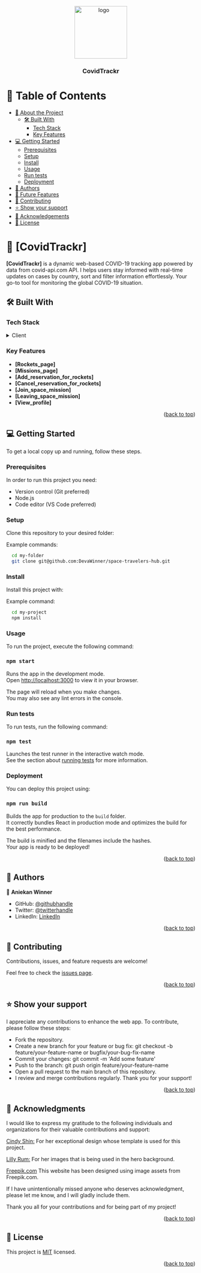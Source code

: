 <a name="readme-top"></a>

<div align="center">
  <img src="./src/assets/logo.png" alt="logo" width="140"  height="auto" />
  <br/>

  <h3><b>CovidTrackr</b></h3>

</div>

<!-- TABLE OF CONTENTS -->

# 📗 Table of Contents

- [📖 About the Project](#about-project)
  - [🛠 Built With](#built-with)
    - [Tech Stack](#tech-stack)
    - [Key Features](#key-features)
- [💻 Getting Started](#getting-started)
  - [Prerequisites](#prerequisites)
  - [Setup](#setup)
  - [Install](#install)
  - [Usage](#usage)
  - [Run tests](#run-tests)
  - [Deployment](#deployment)
- [👥 Authors](#authors)
- [🔭 Future Features](#future-features)
- [🤝 Contributing](#contributing)
- [⭐️ Show your support](#support)
- [🙏 Acknowledgements](#acknowledgements)
- [📝 License](#license)

<!-- PROJECT DESCRIPTION -->

# 📖 [CovidTrackr] <a name="about-project"></a>

**[CovidTrackr]** is a dynamic web-based COVID-19 tracking app powered by data from covid-api.com API. I helps users stay informed with real-time updates on cases by country, sort and filter information effortlessly. Your go-to tool for monitoring the global COVID-19 situation.

## 🛠 Built With <a name="built-with"></a>

### Tech Stack <a name="tech-stack"></a>

<details>
  <summary>Client</summary>
  <ul>
    <li><a href="https://developer.mozilla.org/en-US/docs/Web/HTML">HTML</a></li>
    <li><a href="https://developer.mozilla.org/en-US/docs/Web/CSS">CSS</a></li>
    <li><a href="https://reactjs.org/">React.js</a></li>
  </ul>
</details>

<!-- Features -->

### Key Features <a name="key-features"></a>

- **[Rockets_page]**
- **[Missions_page]**
- **[Add_reservation_for_rockets]**
- **[Cancel_reservation_for_rockets]**
- **[Join_space_mission]**
- **[Leaving_space_mission]**
- **[View_profile]**

<p align="right">(<a href="#readme-top">back to top</a>)</p>

<!-- GETTING STARTED -->

## 💻 Getting Started <a name="getting-started"></a>

To get a local copy up and running, follow these steps.

### Prerequisites

In order to run this project you need:

- Version control (Git preferred)
- Node.js
- Code editor (VS Code preferred)

### Setup

Clone this repository to your desired folder:

Example commands:

```sh
  cd my-folder
  git clone git@github.com:DevaWinner/space-travelers-hub.git
```

### Install

Install this project with:

Example command:

```sh
  cd my-project
  npm install
```

### Usage

To run the project, execute the following command:

### `npm start`

Runs the app in the development mode.\
Open [http://localhost:3000](http://localhost:3000) to view it in your browser.

The page will reload when you make changes.\
You may also see any lint errors in the console.

### Run tests

To run tests, run the following command:

### `npm test`

Launches the test runner in the interactive watch mode.\
See the section about [running tests](https://facebook.github.io/create-react-app/docs/running-tests) for more information.

### Deployment

You can deploy this project using:

### `npm run build`

Builds the app for production to the `build` folder.\
It correctly bundles React in production mode and optimizes the build for the best performance.

The build is minified and the filenames include the hashes.\
Your app is ready to be deployed!

<p align="right">(<a href="#readme-top">back to top</a>)</p>

<!-- AUTHORS -->

## 👥 Authors <a name="authors"></a>

👤 **Aniekan Winner**

- GitHub: [@githubhandle](https://github.com/DevaWinner)
- Twitter: [@twitterhandle](https://twitter.com/WinnerDevq)
- LinkedIn: [LinkedIn](https://www.linkedin.com/in/winnera/)


<p align="right">(<a href="#readme-top">back to top</a>)</p>

## 🤝 Contributing <a name="contributing"></a>

Contributions, issues, and feature requests are welcome!

Feel free to check the [issues page](https://github.com/DevaWinner/space-travelers-hub/issues).

<p align="right">(<a href="#readme-top">back to top</a>)</p>

<!-- SUPPORT -->

## ⭐️ Show your support <a name="support"></a>

I appreciate any contributions to enhance the web app. To contribute, please follow these steps:

- Fork the repository.
- Create a new branch for your feature or bug fix: git checkout -b feature/your-feature-name or bugfix/your-bug-fix-name
- Commit your changes: git commit -m 'Add some feature'
- Push to the branch: git push origin feature/your-feature-name
- Open a pull request to the main branch of this repository.
- I review and merge contributions regularly. Thank you for your support!


<p align="right">(<a href="#readme-top">back to top</a>)</p>

<!-- ACKNOWLEDGEMENTS -->

## 🙏 Acknowledgments <a name="acknowledgements"></a>

I would like to express my gratitude to the following individuals and organizations for their valuable contributions and support:

[Cindy Shin:](https://www.behance.net/adagio07) For her exceptional design whose template is used for this project.

[Lilly Rum:](https://unsplash.com/@rumandraisin) For her images that is being used in the hero background.

[Freepik.com](https://www.freepik.com) This website has been designed using image assets from Freepik.com.


If I have unintentionally missed anyone who deserves acknowledgment, please let me know, and I will gladly include them.

Thank you all for your contributions and for being part of my project!


<p align="right">(<a href="#readme-top">back to top</a>)</p>

<!-- LICENSE -->

## 📝 License <a name="license"></a>

This project is [MIT](./LICENSE) licensed.

<p align="right">(<a href="#readme-top">back to top</a>)</p>